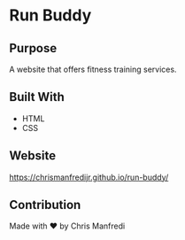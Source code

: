 # Run Buddy

## Purpose
A website that offers fitness training services.

## Built With
* HTML
* CSS

## Website
https://chrismanfredijr.github.io/run-buddy/

## Contribution
Made with ❤️ by Chris Manfredi
